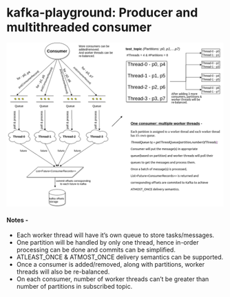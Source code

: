 # kafka-playground: Producer and multithreaded consumer


![alt text](https://github.com/suyash248/kafka-playground/blob/master/src/main/resources/multithreaded_consumer_trasnparent.png "Overview")


#### Notes -

- Each worker thread will have it’s own queue to store tasks/messages.
- One partition will be handled by only one thread, hence in-order processing can be done and commits can be simplified.
- ATLEAST_ONCE & ATMOST_ONCE delivery semantics can be supported.
- Once a consumer is added/removed, along with partitions, worker threads will also be re-balanced.
- On each consumer, number of worker threads can’t be greater than number of partitions in subscribed topic.
